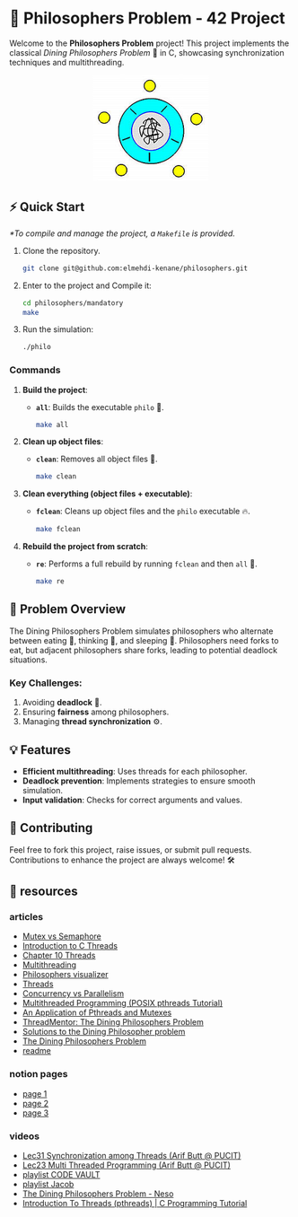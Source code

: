 # 🧘 Philosophers Problem - 42 Project

Welcome to the **Philosophers Problem** project! This project implements the classical _Dining Philosophers Problem_ 🥢 in C, showcasing synchronization techniques and multithreading.

<p align="center">
    <img title="a title" alt="Alt text" src="./DIAGRAM-philosopher.jpeg">
</p>


## ⚡ Quick Start

_*To compile and manage the project, a `Makefile` is provided._

1. Clone the repository.
   ```bash
   git clone git@github.com:elmehdi-kenane/philosophers.git
   ```
2. Enter to the project and Compile it:
   ```bash
   cd philosophers/mandatory
   make
   ```
3. Run the simulation:
   ```bash
   ./philo
   ```


### Commands

1. **Build the project**:

    - **`all`**: Builds the executable `philo` 🚀.
        ```bash
        make all
        ```

2. **Clean up object files**:

    - **`clean`**: Removes all object files 🧹.
        ```bash
        make clean
        ```

3. **Clean everything (object files + executable)**:

    - **`fclean`**: Cleans up object files and the `philo` executable 🔥.
        ```bash
        make fclean
        ```

4. **Rebuild the project from scratch**:
    - **`re`**: Performs a full rebuild by running `fclean` and then `all` 🔄.
        ```bash
        make re
        ```

## 🧵 Problem Overview

The Dining Philosophers Problem simulates philosophers who alternate between eating 🍴, thinking 🤔, and sleeping 🛌. Philosophers need forks to eat, but adjacent philosophers share forks, leading to potential deadlock situations.

### Key Challenges:

1. Avoiding **deadlock** 🛑.
2. Ensuring **fairness** among philosophers.
3. Managing **thread synchronization** ⚙️.

## 💡 Features

- **Efficient multithreading**: Uses threads for each philosopher.
- **Deadlock prevention**: Implements strategies to ensure smooth simulation.
- **Input validation**: Checks for correct arguments and values.

## 🌟 Contributing

Feel free to fork this project, raise issues, or submit pull requests. Contributions to enhance the project are always welcome! 🛠️

## 📜 resources

### articles

- [Mutex vs Semaphore](https://www.geeksforgeeks.org/mutex-vs-semaphore/)
- [Introduction to C Threads](https://www.cs.cornell.edu/courses/cs2022/2011sp/lectures/lect11.pdf)
- [Chapter 10 Threads](http://www.compsci.hunter.cuny.edu/~sweiss/course_materials/unix_lecture_notes/chapter_10.pdf)
- [Multithreading](https://beej.us/guide/bgc/html/split/multithreading.html)
- [Philosophers visualizer](https://nafuka11.github.io/philosophers-visualizer/)
- [Threads](https://www.personal.kent.edu/~rmuhamma/OpSystems/Myos/threads.htm)
- [Concurrency vs Parallelism](https://freecontent.manning.com/concurrency-vs-parallelism/)
- [Multithreaded Programming (POSIX pthreads Tutorial)](https://randu.org/tutorials/threads/)
- [An Application of Pthreads and Mutexes](http://files.kipr.org/gcer/2009/proceedings/Myers_ApplicationPthreads.pdf)
- [ThreadMentor: The Dining Philosophers Problem](https://pages.mtu.edu/~shene/NSF-3/e-Book/MUTEX/TM-example-philos-1.html)
- [Solutions to the Dining Philosopher problem](https://www.stolaf.edu/people/rab/pdc/text/dpsolns.html)
- [The Dining Philosophers Problem](https://medium.com/science-journal/the-dining-philosophers-problem-fded861c37ed)
- [readme](https://github.com/TommyJD93/Philosophers/tree/master)

### notion pages

- [page 1](https://www.notion.so/Philosophers-2b872948598e4f0cba91c66d8b5ba821)
- [page 2](https://www.notion.so/Philosophers-1f8ab111b1684177995a97b73c1d1193)
- [page 3](https://grizzly-muenster-737.notion.site/Philosophers-55c385e0a6224d629c86231821e3ce10)

### videos

- [Lec31 Synchronization among Threads (Arif Butt @ PUCIT)](https://www.youtube.com/watch?v=SvFr7rPWI3g&list=PL7B2bn3G_wfC-mRpG7cxJMnGWdPAQTViW&index=47)
- [Lec23 Multi Threaded Programming (Arif Butt @ PUCIT)](https://www.youtube.com/watch?v=OgnLaXwLC8Y&list=PL7B2bn3G_wfC-mRpG7cxJMnGWdPAQTViW&index=36)
- [playlist CODE VAULT](https://www.youtube.com/watch?v=d9s_d28yJq0&list=PLfqABt5AS4FmuQf70psXrsMLEDQXNkLq2)
- [playlist Jacob](https://www.youtube.com/watch?v=uA8X5zNOGw8&list=PL9IEJIKnBJjFZxuqyJ9JqVYmuFZHr7CFM)
- [The Dining Philosophers Problem - Neso](https://www.youtube.com/watch?v=FYUi-u7UWgw)
- [Introduction To Threads (pthreads) | C Programming Tutorial](https://www.youtube.com/watch?v=ldJ8WGZVXZk)

